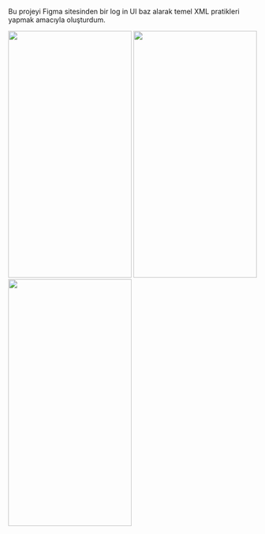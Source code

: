 Bu projeyi Figma sitesinden bir log in UI baz alarak temel XML pratikleri yapmak amacıyla oluşturdum.
<p float="left">
  <img src="https://user-images.githubusercontent.com/78666794/192819106-4c2e7ff7-4d34-455e-ae04-680f8f4f0a76.gif" width="250" height="500"/>
  <img src="https://user-images.githubusercontent.com/78666794/192783878-d8771bd9-9bc0-45f9-b4d3-eab54e6a5cfc.png" width="250" height="500"/>
  <img src="https://user-images.githubusercontent.com/78666794/192783896-3e4534fa-76c1-412d-aa0b-7615833428fd.png" width="250" height="500"/>
</p>
